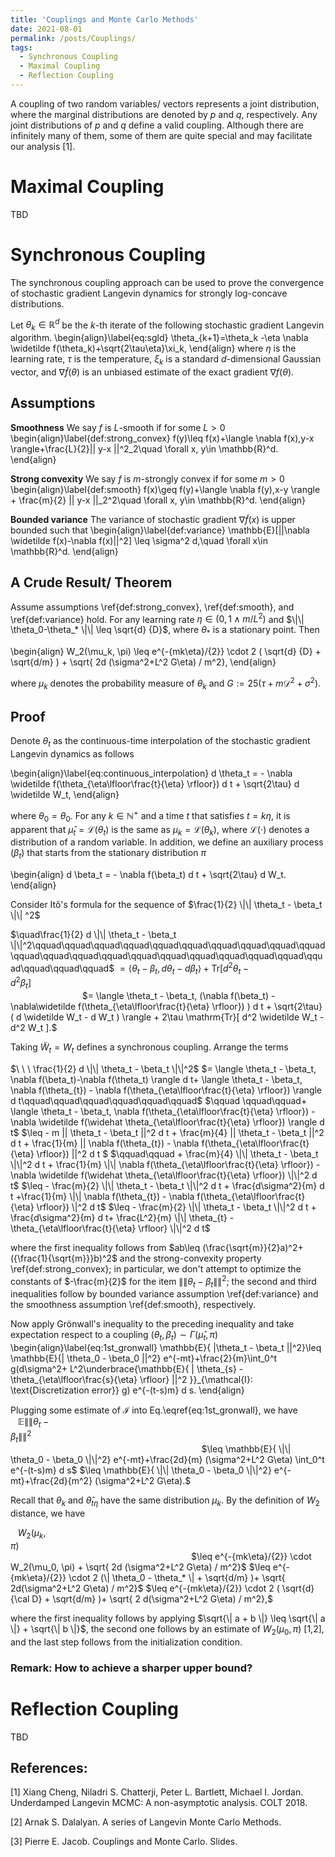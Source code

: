 ```yaml
---
title: 'Couplings and Monte Carlo Methods'
date: 2021-08-01
permalink: /posts/Couplings/
tags:
  - Synchronous Coupling
  - Maximal Coupling
  - Reflection Coupling
---
```


A coupling of two random variables/ vectors represents a joint distribution, where the marginal distributions are denoted by $p$ and $q$, respectively. Any joint distributions of $p$ and $q$ define a valid coupling. Although there are infinitely many of them, some of them are quite special and may facilitate our analysis [1]. 


# Maximal Coupling

TBD

# Synchronous Coupling

The synchronous coupling approach can be used to prove the convergence of stochastic gradient Langevin dynamics for strongly log-concave distributions.

Let $\theta_k\in \mathbb{R}^d$ be the $k$-th iterate of the following stochastic gradient Langevin algorithm.
\begin{align}\label{eq:sgld}
    \theta_{k+1}=\theta_k -\eta \nabla \widetilde f(\theta_k)+\sqrt{2\tau\eta}\xi_k,
\end{align}
where $\eta$ is the learning rate, $\tau$ is the temperature, $\xi_k$ is a standard $d$-dimensional Gaussian vector, and $\nabla \widetilde f(\theta)$ is an unbiased estimate of the exact gradient $\nabla f(\theta)$.




## Assumptions

**Smoothness** We say $f$ is $L$-smooth if for some $L>0$
\begin{align}\label{def:strong_convex}
f(y)\leq f(x)+\langle \nabla f(x),y-x \rangle+\frac{L}{2}|| y-x ||^2_2\quad \forall x, y\in \mathbb{R}^d.
\end{align}


**Strong convexity**
We say $f$ is $m$-strongly convex if for some $m>0$
\begin{align}\label{def:smooth}
f(x)\geq f(y)+\langle \nabla f(y),x-y \rangle + \frac{m}{2} || y-x ||_2^2\quad \forall x, y\in \mathbb{R}^d.
\end{align}


**Bounded variance** The variance of stochastic gradient $\nabla \widetilde f(x)$ is upper bounded such that
\begin{align}\label{def:variance}
\mathbb{E}[||\nabla \widetilde f(x)-\nabla f(x)||^2] \leq \sigma^2 d,\quad \forall x\in \mathbb{R}^d.
\end{align}




## A Crude Result/ Theorem

Assume assumptions \ref{def:strong_convex}, \ref{def:smooth}, and \ref{def:variance} hold. For any learning rate $\eta \in (0 , 1 \wedge {m}/{L^2} )$  and $\|\| \theta_0-\theta_* \|\| \leq \sqrt{d} {D}$, where $\theta_*$ is a stationary point. Then


\begin{align}
W_2(\mu_k, \pi) \leq e^{-{mk\eta}/{2}} \cdot 2 ( \sqrt{d} {D} + \sqrt{d/m} ) + \sqrt{ 2d (\sigma^2+L^2 G\eta) / m^2},
\end{align}

where $\mu_k$ denotes the probability measure of $\theta_k$ and $G:=25(\tau+m\mathcal{D}^2+\sigma^2)$.


## Proof
Denote $\theta_t$ as the continuous-time interpolation of the stochastic gradient Langevin dynamics as follows

\begin{align}\label{eq:continuous_interpolation}
d \theta_t = - \nabla \widetilde f(\theta_{\eta\lfloor\frac{t}{\eta} \rfloor}) d t + \sqrt{2\tau} d \widetilde W_t,
\end{align}

where ${\theta}_0=\theta_0$. For any $k\in \mathbb{N}^{+}$ and a time $t$ that satisfies $t=k\eta$, it is apparent that $\widehat\mu_t=\mathcal{L}({\theta}_t)$ is the same as $\mu_k=\mathcal{L}(\theta_k)$, where $\mathcal{L}(\cdot)$ denotes a distribution of a random variable. In addition, we define an auxiliary process $(\beta_t)$ that starts from the stationary distribution $\pi$

\begin{align}
d \beta_t = - \nabla f(\beta_t) d t + \sqrt{2\tau} d W_t.
\end{align}



Consider Itô's formula for the sequence of $\frac{1}{2}  \|\| \theta_t - \beta_t \|\| ^2$

$\quad\frac{1}{2} d  \|\| \theta_t - \beta_t \|\|^2\qquad\qquad\qquad\qquad\qquad\qquad\qquad\qquad\qquad\qquad\qquad\qquad\qquad\qquad\qquad\qquad\qquad\qquad\qquad\qquad\qquad\qquad\qquad\qquad$ 
$= \langle \theta_t - \beta_t, d \theta_t - d \beta_t \rangle + \mathrm{Tr}[ d^2 \theta_t - d^2 \beta_t ]\qquad\qquad\qquad\qquad\qquad\qquad\qquad\qquad\qquad\qquad\qquad\qquad\qquad\qquad\qquad\qquad\qquad\qquad$
$= \langle \theta_t - \beta_t, (\nabla f(\beta_t) -\nabla\widetilde  f(\theta_{\eta\lfloor\frac{t}{\eta} \rfloor}) ) d t + \sqrt{2\tau} ( d \widetilde W_t - d W_t ) \rangle + 2\tau \mathrm{Tr}[ d^2 \widetilde W_t - d^2 W_t ].$


Taking $\widetilde W_t=W_t$ defines a synchronous coupling. Arrange the terms

$\ \ \ \frac{1}{2} d \|\| \theta_t - \beta_t \|\|^2$
$= \langle \theta_t - \beta_t, \nabla f(\beta_t)-\nabla f(\theta_t) \rangle d t+ \langle \theta_t - \beta_t,  \nabla f(\theta_{t}) - \nabla f(\theta_{\eta\lfloor\frac{t}{\eta} \rfloor})  \rangle d t\qquad\qquad\qquad\qquad\qquad\qquad$
$\qquad \qquad\qquad+ \langle \theta_t - \beta_t, \nabla f(\theta_{\eta\lfloor\frac{t}{\eta} \rfloor}) - \nabla \widetilde f(\widehat \theta_{\eta\lfloor\frac{t}{\eta} \rfloor}) \rangle d t$
$\leq - m \|\| \theta_t - \beta_t \|\|^2 d t + \frac{m}{4} \|\| \theta_t - \beta_t \|\|^2 d t + \frac{1}{m}  \|\| \nabla f(\theta_{t}) - \nabla f(\theta_{\eta\lfloor\frac{t}{\eta} \rfloor})  \|\|^2 d t $
$\qquad\qquad  + \frac{m}{4} \|\| \theta_t - \beta_t \|\|^2 d t + \frac{1}{m} \|\| \nabla f(\theta_{\eta\lfloor\frac{t}{\eta} \rfloor}) - \nabla \widetilde f(\widehat \theta_{\eta\lfloor\frac{t}{\eta} \rfloor}) \|\|^2 d t$
$\leq  - \frac{m}{2} \|\| \theta_t - \beta_t \|\|^2 d t + \frac{d\sigma^2}{m} d t +\frac{1}{m} \|\| \nabla f(\theta_{t}) - \nabla f(\theta_{\eta\lfloor\frac{t}{\eta} \rfloor}) \|^2  d t$
$\leq  - \frac{m}{2} \|\| \theta_t - \beta_t \|\|^2 d t + \frac{d\sigma^2}{m} d t+ \frac{L^2}{m} \|\| \theta_{t} - \theta_{\eta\lfloor\frac{t}{\eta} \rfloor} \|\|^2  d t$

where the first inequality follows from $ab\leq  (\frac{\sqrt{m}}{2}a)^2+({\frac{1}{\sqrt{m}}}b)^2$ and the strong-convexity property \ref{def:strong_convex}; in particular, we don't attempt to optimize the constants of $-\frac{m}{2}$ for the item $\|\| \theta_t - \beta_t \|\|^2$; the second and third inequalities follow by bounded variance assumption \ref{def:variance} and the smoothness assumption \ref{def:smooth}, respectively.


Now apply Grönwall's inequality to the preceding inequality and take expectation respect to a coupling $(\theta_t, \beta_t) \sim \Gamma(\widehat\mu_t,\pi)$
\begin{align}\label{eq:1st_gronwall}
     \mathbb{E}{ \|\theta_t - \beta_t \|\|^2}\leq  \mathbb{E}{\| \theta_0 - \beta_0 \|\|^2} e^{-mt}+\frac{2}{m}\int_0^t g(d\sigma^2+ L^2\underbrace{\mathbb{E}{ \| \theta_{s} - \theta_{\eta\lfloor\frac{s}{\eta} \rfloor} \|\|^2 }}_{\mathcal{I}: \text{Discretization error}} g) e^{-(t-s)m} d s. 
\end{align}


Plugging some estimate of $\mathcal{I}$ into Eq.\eqref{eq:1st_gronwall}, we have
$\ \ \ \mathbb{E}{ \|\| \theta_t - \beta_t \|\|^2 }\qquad\qquad\qquad\qquad\qquad\qquad\qquad\qquad\qquad\qquad\qquad\qquad\qquad\qquad\qquad\qquad\qquad\qquad\qquad\qquad\qquad\qquad\qquad\qquad$
$\leq  \mathbb{E}{ \|\| \theta_0 - \beta_0 \|\|^2} e^{-mt}+\frac{2d}{m} (\sigma^2+L^2 G\eta) \int_0^t  e^{-(t-s)m} d s$
$\leq \mathbb{E}{ \|\| \theta_0 - \beta_0 \|\|^2} e^{-mt}+\frac{2d}{m^2} (\sigma^2+L^2 G\eta).$

Recall that $\theta_k$ and $\widehat\theta_{t\eta}$ have the same distribution $\mu_k$. By the definition of $W_2$ distance, we have

$\ \ \ W_2(\mu_k, \pi)\qquad\qquad\qquad\qquad\qquad\qquad\qquad\qquad\qquad\qquad\qquad\qquad\qquad\qquad\qquad\qquad\qquad\qquad\qquad\qquad\qquad\qquad\qquad\qquad$
$\leq e^{-{mk\eta}/{2}} \cdot W_2(\mu_0, \pi) + \sqrt{ 2d (\sigma^2+L^2 G\eta) / m^2}$
$\leq e^{-{mk\eta}/{2}} \cdot 2 (\| \theta_0 - \theta_* \| +  \sqrt{d/m} )+ \sqrt{ 2d(\sigma^2+L^2 G\eta) / m^2}$
$\leq e^{-{mk\eta}/{2}} \cdot 2 ( \sqrt{d} {\cal D} +  \sqrt{d/m} )+  \sqrt{ 2 d(\sigma^2+L^2 G\eta) / m^2},$

where the first inequality follows by applying $\sqrt{\| a + b \|} \leq \sqrt{\| a \|} + \sqrt{\| b \|}$, the second one follows by an estimate of $W_2(\mu_0, \pi)$ [1,2], and the last step follows from the initialization condition.


### Remark: How to achieve a sharper upper bound?


# Reflection Coupling

TBD


## References:

[1] Xiang Cheng, Niladri S. Chatterji, Peter L. Bartlett, Michael I. Jordan. Underdamped Langevin MCMC: A non-asymptotic analysis. COLT 2018.

[2] Arnak S. Dalalyan. A series of Langevin Monte Carlo Methods.

[3] Pierre E. Jacob. Couplings and Monte Carlo. Slides.

